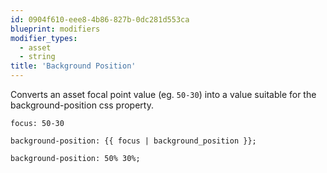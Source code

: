 ```yaml
---
id: 0904f610-eee8-4b86-827b-0dc281d553ca
blueprint: modifiers
modifier_types:
  - asset
  - string
title: 'Background Position'
---
```

Converts an asset focal point value (eg. `50-30`) into a value suitable for the background-position css property.

```.language-yaml
focus: 50-30
```

```
background-position: {{ focus | background_position }};
```

```.language-output
background-position: 50% 30%;
```
